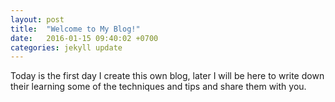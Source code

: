 ```yaml
---
layout: post
title:  "Welcome to My Blog!"
date:   2016-01-15 09:40:02 +0700
categories: jekyll update
---
```

Today is the first day I create this own blog, later I will be here to write down their learning some of the techniques and tips and share them with you.



[jekyll-docs]: http://jekyllrb.com/docs/home
[jekyll-gh]:   https://github.com/jekyll/jekyll
[jekyll-talk]: https://talk.jekyllrb.com/
